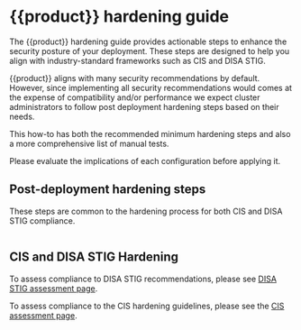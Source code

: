 # {{product}} hardening guide

The {{product}} hardening guide provides actionable steps to enhance the
security posture of your deployment. These steps are designed to help you align
with industry-standard frameworks such as CIS and DISA STIG.

{{product}} aligns with many security recommendations by
default. However, since implementing all security recommendations
would comes at the expense of compatibility and/or performance we expect
cluster administrators to follow post deployment hardening steps based on their
needs.

This how-to has both the recommended minimum hardening steps and also a more
comprehensive list of manual tests.

Please evaluate the implications of each configuration before applying it.

## Post-deployment hardening steps

These steps are common to the hardening process for both CIS and DISA STIG
compliance.

```{include} ../../../_parts/common_hardening.md
```


## CIS and DISA STIG Hardening

To assess compliance to DISA STIG recommendations, please see
[DISA STIG assessment page].

To assess compliance to the CIS hardening guidelines, please see the [CIS
assessment page].

<!-- Links -->
[upstream instructions]:https://kubernetes.io/docs/tasks/debug/debug-cluster/audit/
[rate limits]:https://kubernetes.io/docs/reference/config-api/apiserver-eventratelimit.v1alpha1
[DISA STIG assessment page]: disa-stig-assessment.md
[CIS assessment page]: cis-assessment.md
